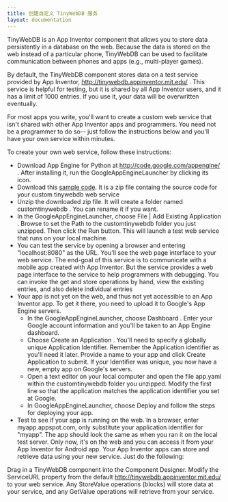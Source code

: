 ```yaml
---
title: 创建自定义 TinyWebDB 服务
layout: documentation
---
```


TinyWebDB is an App Inventor component that allows you to store data persistently in a database on the web. Because the data is stored on the web instead of a particular phone, TinyWebDB can be used to facilitate communication between phones and apps (e.g., multi-player games).

By default, the TinyWebDB component stores data on a test service provided by App Inventor, http://tinywebdb.appinventor.mit.edu/ . This service is helpful for testing, but it is shared by all App Inventor users, and it has a limit of 1000 entries. If you use it, your data will be overwritten eventually.

For most apps you write, you'll want to create a custom web service that isn't shared with other App Inventor apps and programmers. You need not be a programmer to do so-- just follow the instructions below and you'll have your own service within minutes.

To create your own web service, follow these instructions:

* Download App Engine for Python at http://code.google.com/appengine/ . After installing it, run the GoogleAppEngineLauncher by clicking its icon.
* Download this [sample code](tinywebdbassets/customtinywebdb.zip). It is a zip file containg the source code for your custom tinywebdb web service
* Unzip the downloaded zip file. It will create a folder named customtinywebdb . You can rename it if you want.
* In the GoogleAppEngineLauncher, choose File | Add Existing Application . Browse to set the Path to the customtinywebdb folder you just unzipped. Then click the Run button. This will launch a test web service that runs on your local machine.
* You can test the service by opening a browser and entering "localhost:8080" as the URL. You'll see the web page interface to your web service. The end-goal of this service is to communicate with a mobile app created with App Inventor. But the service provides a web page interface to the service to help programmers with debugging. You can invoke the get and store operations by hand, view the existing entries, and also delete individual entries
* Your app is not yet on the web, and thus not yet accessible to an App Inventor app. To get it there, you need to upload it to Google's App Engine servers.
  * In the GoogleAppEngineLauncher, choose Dashboard . Enter your Google account information and you'll be taken to an App Engine dashboard.
  * Choose Create an Application . You'll need to specify a globally unique Application Identifier. Remember the Application identifier as you'll need it later. Provide a name to your app and click Create Application to submit. If your Identifier was unique, you now have a new, empty app on Google's servers.
  * Open a text editor on your local computer and open the file app.yaml within the customtinywebdb folder you unzipped. Modify the first line so that the application matches the application identifier you set at Google.
  * In GoogleAppEngineLauncher, choose Deploy and follow the steps for deploying your app.
* Test to see if your app is running on the web. In a browser, enter myapp.appspot.com, only substitute your application identifier for "myapp". The app should look the same as when you ran it on the local test server. Only now, it's on the web and you can access it from your App Inventor for Android app.
Your App Inventor apps can store and retrieve data using your new service. Just do the following:

Drag in a TinyWebDB component into the Component Designer.
Modify the ServiceURL property from the default http://tinywebdb.appinventor.mit.edu/ to your web service.
Any StoreValue operations (blocks) will store data at your service, and any GetValue operations will retrieve from your service.
